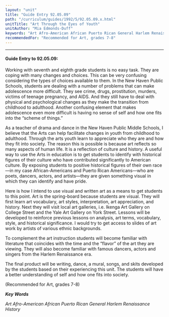 ```yaml
---
layout: "unit"
title: "Guide Entry 92.05.09"
path: "/curriculum/guides/1992/5/92.05.09.x.html"
unitTitle: "Art Through the Eyes of Youth"
unitAuthor: "Mia Edmonds-Duff"
keywords: "Art Afro-American African Puerto Rican General Harlem Renaissance History"
recommendedFor: "Recommended for Art, grades 7-8"
---
```

<body>
<hr/>
<h4>
Guide Entry to 92.05.09:
</h4>
Working with seventh and eighth grade students is no easy task. They are coping with many changes and choices. This can be very confusing considering the types of choices available to them. In the New Haven Public Schools, students are dealing with a number of problems that can make adolescence more difficult. They see crime, drugs, prostitution, murders, victims of teenage pregnancy, and AIDS. And they still have to deal with physical and psychological changes as they make the transition from childhood to adulthood. Another confusing element that makes adolescence even more difficult is having no sense of self and how one fits into the “scheme of things.”
<p>
As a teacher of drama and dance in the New Haven Public Middle Schools, I believe that the Arts can help facilitate changes in youth from childhood to adulthood. Through the arts youth learn to appreciate who they are and how they fit into society. The reason this is possible is because art reflects so many aspects of human life. It is a reflection of culture and history. A useful way to use the Arts in education is to get students to identify with historical figures of their culture who have contributed significantly to American culture. By exposing students to positive historical figures of their own race—in my case African-Americans and Puerto Rican Americans—who are poets, dancers, actors, and artists—they are given something visual in which they can identify and have pride.
</p>
<p>
Here is how I intend to use visual and written art as a means to get students to this point. Art is the spring-board because students are visual. They will first learn art vocabulary, art styles, interpretation, art appreciation, and history. Next they will visit local art galleries, i.e. Ikenga Art Gallery on College Street and the Yale Art Gallery on York Street. Lessons will be developed to reinforce previous lessons on analysis, art terms, vocabulary, style, and historical significance. I would try to get access to slides of art work by artists of various ethnic backgrounds.
</p>
<p>
To complement the art instruction students will become familiar with literature that coincides with the time and the “flavor” of the art they are viewing. They will also become familiar with famous dancers, actors and singers from the Harlem Renaissance era.
</p>
<p>
The final product will be writing, dance, a mural, songs, and skits developed by the students based on their experiencing this unit. The students will have a better understanding of self and how one fits into society.
</p>
<p>
(Recommended for Art, grades 7-8)
</p>
<p>
<b>
<i>
Key Words
</i>
</b>
<br/>
</p>
<p>
<i>
Art Afro-American African Puerto Rican General Harlem Renaissance History
</i>
</p>
</body>